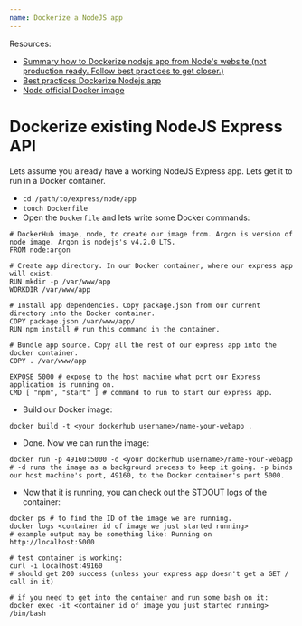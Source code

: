 ```yaml
---
name: Dockerize a NodeJS app
---
```


Resources:

* [Summary how to Dockerize nodejs app from Node's website (not production ready. Follow best practices to get closer.)](https://nodejs.org/en/docs/guides/nodejs-docker-webapp/)
* [Best practices Dockerize Nodejs app](https://github.com/nodejs/docker-node/blob/master/docs/BestPractices.md)
* [Node official Docker image](https://hub.docker.com/_/node/)

# Dockerize existing NodeJS Express API

Lets assume you already have a working NodeJS Express app. Lets get it to run in a Docker container.

* `cd /path/to/express/node/app`
* `touch Dockerfile`
* Open the `Dockerfile` and lets write some Docker commands:
```
# DockerHub image, node, to create our image from. Argon is version of node image. Argon is nodejs's v4.2.0 LTS.
FROM node:argon

# Create app directory. In our Docker container, where our express app will exist.
RUN mkdir -p /var/www/app
WORKDIR /var/www/app

# Install app dependencies. Copy package.json from our current directory into the Docker container.
COPY package.json /var/www/app/
RUN npm install # run this command in the container.

# Bundle app source. Copy all the rest of our express app into the docker container.
COPY . /var/www/app

EXPOSE 5000 # expose to the host machine what port our Express application is running on.
CMD [ "npm", "start" ] # command to run to start our express app.
```
* Build our Docker image:
```
docker build -t <your dockerhub username>/name-your-webapp .
```
* Done. Now we can run the image:
```
docker run -p 49160:5000 -d <your dockerhub username>/name-your-webapp
# -d runs the image as a background process to keep it going. -p binds our host machine's port, 49160, to the Docker container's port 5000.
```

* Now that it is running, you can check out the STDOUT logs of the container:
```
docker ps # to find the ID of the image we are running.
docker logs <container id of image we just started running>
# example output may be something like: Running on http://localhost:5000

# test container is working:
curl -i localhost:49160
# should get 200 success (unless your express app doesn't get a GET / call in it)

# if you need to get into the container and run some bash on it:
docker exec -it <container id of image you just started running> /bin/bash
```
